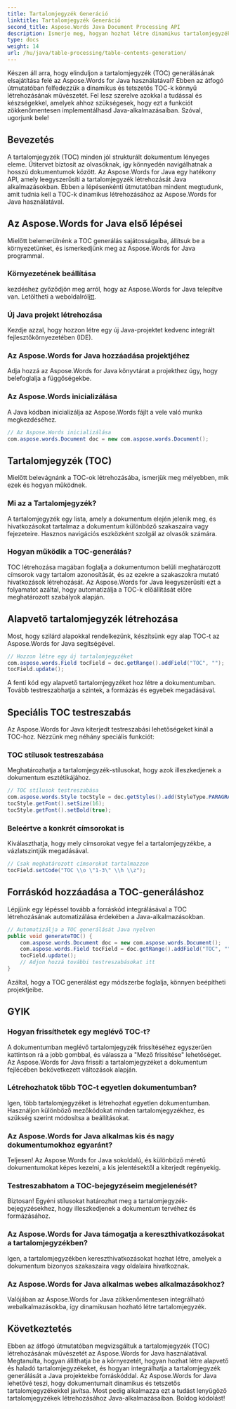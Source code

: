 ```yaml
---
title: Tartalomjegyzék Generáció
linktitle: Tartalomjegyzék Generáció
second_title: Aspose.Words Java Document Processing API
description: Ismerje meg, hogyan hozhat létre dinamikus tartalomjegyzéket az Aspose.Words for Java használatával. Mester TOC generálás lépésről lépésre útmutatóval és forráskód példákkal.
type: docs
weight: 14
url: /hu/java/table-processing/table-contents-generation/
---
```


Készen áll arra, hogy elinduljon a tartalomjegyzék (TOC) generálásának elsajátítása felé az Aspose.Words for Java használatával? Ebben az átfogó útmutatóban felfedezzük a dinamikus és tetszetős TOC-k könnyű létrehozásának művészetét. Fel lesz szerelve azokkal a tudással és készségekkel, amelyek ahhoz szükségesek, hogy ezt a funkciót zökkenőmentesen implementálhasd Java-alkalmazásaiban. Szóval, ugorjunk bele!

## Bevezetés

A tartalomjegyzék (TOC) minden jól strukturált dokumentum lényeges eleme. Útitervet biztosít az olvasóknak, így könnyedén navigálhatnak a hosszú dokumentumok között. Az Aspose.Words for Java egy hatékony API, amely leegyszerűsíti a tartalomjegyzék létrehozását Java alkalmazásokban. Ebben a lépésenkénti útmutatóban mindent megtudunk, amit tudnia kell a TOC-k dinamikus létrehozásához az Aspose.Words for Java használatával.

## Az Aspose.Words for Java első lépései

Mielőtt belemerülnénk a TOC generálás sajátosságaiba, állítsuk be a környezetünket, és ismerkedjünk meg az Aspose.Words for Java programmal.

### Környezetének beállítása

 kezdéshez győződjön meg arról, hogy az Aspose.Words for Java telepítve van. Letöltheti a weboldalról[itt](https://releases.aspose.com/words/java/).

### Új Java projekt létrehozása

Kezdje azzal, hogy hozzon létre egy új Java-projektet kedvenc integrált fejlesztőkörnyezetében (IDE).

### Az Aspose.Words for Java hozzáadása projektjéhez

Adja hozzá az Aspose.Words for Java könyvtárat a projekthez úgy, hogy belefoglalja a függőségekbe.

### Az Aspose.Words inicializálása

A Java kódban inicializálja az Aspose.Words fájlt a vele való munka megkezdéséhez.

```java
// Az Aspose.Words inicializálása
com.aspose.words.Document doc = new com.aspose.words.Document();
```

## Tartalomjegyzék (TOC)

Mielőtt belevágnánk a TOC-ok létrehozásába, ismerjük meg mélyebben, mik ezek és hogyan működnek.

### Mi az a Tartalomjegyzék?

A tartalomjegyzék egy lista, amely a dokumentum elején jelenik meg, és hivatkozásokat tartalmaz a dokumentum különböző szakaszaira vagy fejezeteire. Hasznos navigációs eszközként szolgál az olvasók számára.

### Hogyan működik a TOC-generálás?

TOC létrehozása magában foglalja a dokumentumon belüli meghatározott címsorok vagy tartalom azonosítását, és az ezekre a szakaszokra mutató hivatkozások létrehozását. Az Aspose.Words for Java leegyszerűsíti ezt a folyamatot azáltal, hogy automatizálja a TOC-k előállítását előre meghatározott szabályok alapján.

## Alapvető tartalomjegyzék létrehozása

Most, hogy szilárd alapokkal rendelkezünk, készítsünk egy alap TOC-t az Aspose.Words for Java segítségével.

```java
// Hozzon létre egy új tartalomjegyzéket
com.aspose.words.Field tocField = doc.getRange().addField("TOC", "");
tocField.update();
```

A fenti kód egy alapvető tartalomjegyzéket hoz létre a dokumentumban. Tovább testreszabhatja a szintek, a formázás és egyebek megadásával.

## Speciális TOC testreszabás

Az Aspose.Words for Java kiterjedt testreszabási lehetőségeket kínál a TOC-hoz. Nézzünk meg néhány speciális funkciót:

### TOC stílusok testreszabása

Meghatározhatja a tartalomjegyzék-stílusokat, hogy azok illeszkedjenek a dokumentum esztétikájához.

```java
// TOC stílusok testreszabása
com.aspose.words.Style tocStyle = doc.getStyles().add(StyleType.PARAGRAPH, "MyTOCStyle");
tocStyle.getFont().setSize(16);
tocStyle.getFont().setBold(true);
```

### Beleértve a konkrét címsorokat is

Kiválaszthatja, hogy mely címsorokat vegye fel a tartalomjegyzékbe, a vázlatszintjük megadásával.

```java
// Csak meghatározott címsorokat tartalmazzon
tocField.setCode("TOC \\o \"1-3\" \\h \\z");
```

## Forráskód hozzáadása a TOC-generáláshoz

Lépjünk egy lépéssel tovább a forráskód integrálásával a TOC létrehozásának automatizálása érdekében a Java-alkalmazásokban.

```java
// Automatizálja a TOC generálását Java nyelven
public void generateTOC() {
    com.aspose.words.Document doc = new com.aspose.words.Document();
    com.aspose.words.Field tocField = doc.getRange().addField("TOC", "");
    tocField.update();
    // Adjon hozzá további testreszabásokat itt
}
```

Azáltal, hogy a TOC generálást egy módszerbe foglalja, könnyen beépítheti projektjeibe.

## GYIK

### Hogyan frissíthetek egy meglévő TOC-t?

A dokumentumban meglévő tartalomjegyzék frissítéséhez egyszerűen kattintson rá a jobb gombbal, és válassza a "Mező frissítése" lehetőséget. Az Aspose.Words for Java frissíti a tartalomjegyzéket a dokumentum fejlécében bekövetkezett változások alapján.

### Létrehozhatok több TOC-t egyetlen dokumentumban?

Igen, több tartalomjegyzéket is létrehozhat egyetlen dokumentumban. Használjon különböző mezőkódokat minden tartalomjegyzékhez, és szükség szerint módosítsa a beállításokat.

### Az Aspose.Words for Java alkalmas kis és nagy dokumentumokhoz egyaránt?

Teljesen! Az Aspose.Words for Java sokoldalú, és különböző méretű dokumentumokat képes kezelni, a kis jelentésektől a kiterjedt regényekig.

### Testreszabhatom a TOC-bejegyzéseim megjelenését?

Biztosan! Egyéni stílusokat határozhat meg a tartalomjegyzék-bejegyzésekhez, hogy illeszkedjenek a dokumentum tervéhez és formázásához.

### Az Aspose.Words for Java támogatja a kereszthivatkozásokat a tartalomjegyzékben?

Igen, a tartalomjegyzékben kereszthivatkozásokat hozhat létre, amelyek a dokumentum bizonyos szakaszaira vagy oldalaira hivatkoznak.

### Az Aspose.Words for Java alkalmas webes alkalmazásokhoz?

Valójában az Aspose.Words for Java zökkenőmentesen integrálható webalkalmazásokba, így dinamikusan hozható létre tartalomjegyzék.

## Következtetés

Ebben az átfogó útmutatóban megvizsgáltuk a tartalomjegyzék (TOC) létrehozásának művészetét az Aspose.Words for Java használatával. Megtanulta, hogyan állíthatja be a környezetét, hogyan hozhat létre alapvető és haladó tartalomjegyzékeket, és hogyan integrálhatja a tartalomjegyzék generálását a Java projektekbe forráskóddal. Az Aspose.Words for Java lehetővé teszi, hogy dokumentumait dinamikus és tetszetős tartalomjegyzékekkel javítsa. Most pedig alkalmazza ezt a tudást lenyűgöző tartalomjegyzékek létrehozásához Java-alkalmazásaiban. Boldog kódolást!